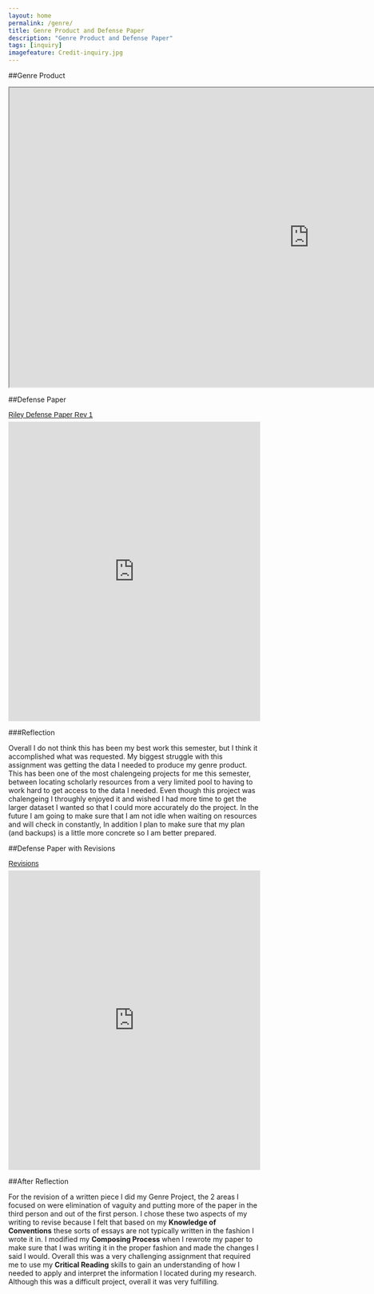 ```yaml
---
layout: home
permalink: /genre/
title: Genre Product and Defense Paper
description: "Genre Product and Defense Paper"
tags: [inquiry]
imagefeature: Credit-inquiry.jpg
---
```


##Genre Product
<iframe src="https://docs.google.com/spreadsheets/d/1Z3ZsEj3UINhSB_snz26V-N9A7MmZMdYf2VcVLfl3Njc/pubhtml?widget=true&amp;headers=false" width="1200" height = "600"></iframe>

##Defense Paper

<p  style=" margin: 12px auto 6px auto; font-family: Helvetica,Arial,Sans-serif; font-style: normal; font-variant: normal; font-weight: normal; font-size: 14px; line-height: normal; font-size-adjust: none; font-stretch: normal; -x-system-font: none; display: block;">   <a title="View Riley Defense Paper Rev 1 on Scribd" href="https://www.scribd.com/doc/291071484/Riley-Defense-Paper-Rev-1"  style="text-decoration: underline;" >Riley Defense Paper Rev 1</a></p><iframe class="scribd_iframe_embed" src="https://www.scribd.com/embeds/291071484/content?start_page=1&view_mode=scroll&show_recommendations=true" data-auto-height="false" data-aspect-ratio="undefined" scrolling="no" id="doc_29627" width="100%" height="600" frameborder="0"></iframe>

###Reflection

Overall I do not think this has been my best work this semester, but I think it accomplished what was requested. My biggest struggle with this assignment was getting the data I needed to produce my genre product. This has been one of the most chalengeing projects for me this semester, between locating scholarly resources from a very limited pool to having to work hard to get access to the data I needed. Even though this project was chalengeing I throughly enjoyed it and wished I had more time to get the larger dataset I wanted so that I could more accurately do the project. In the future I am going to make sure that I am not idle when waiting on resources and will check in constantly, In addition I plan to make sure that my plan (and backups) is a little more concrete so I am better prepared.

##Defense Paper with Revisions

<p  style=" margin: 12px auto 6px auto; font-family: Helvetica,Arial,Sans-serif; font-style: normal; font-variant: normal; font-weight: normal; font-size: 14px; line-height: normal; font-size-adjust: none; font-stretch: normal; -x-system-font: none; display: block;">   <a title="View Riley Defense Paper Rev 1 on Scribd" href="https://www.scribd.com/doc/292981933/"  style="text-decoration: underline;" >Revisions</a></p><iframe class="scribd_iframe_embed" src="https://www.scribd.com/embeds/292981933/content?start_page=1&view_mode=scroll&show_recommendations=true" data-auto-height="false" data-aspect-ratio="undefined" scrolling="no" id="doc_29627" width="100%" height="600" frameborder="0"></iframe>

##After Reflection

For the revision of a written piece I did my Genre Project, the 2 areas I focused on were elimination of vaguity and putting more of the paper in the third person and out of the first person. I chose these two aspects of my writing to revise because I felt that based on my **Knowledge of Conventions** these sorts of essays are not typically written in the fashion I wrote it in. I modified my **Composing Process** when I rewrote my paper to make sure that I was writing it in the proper fashion and made the changes I said I would. Overall this was a very challenging assignment that required me to use my **Critical Reading** skills to gain an understanding of how I needed to apply and interpret the information I located during my research. Although this was a difficult project, overall it was very fulfilling. 